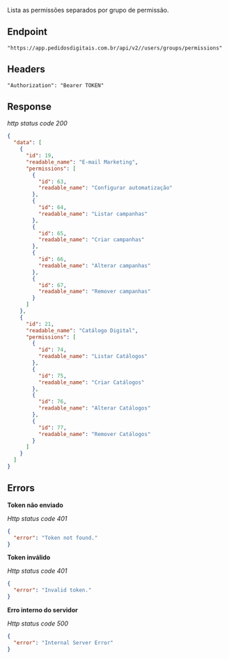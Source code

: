 Lista as permissões separados por grupo de permissão.

## Endpoint

```
"https://app.pedidosdigitais.com.br/api/v2//users/groups/permissions"
```

## Headers

```
"Authorization": "Bearer TOKEN"
```

## Response

*http status code 200*

```json
{
  "data": [
    {
      "id": 19,
      "readable_name": "E-mail Marketing",
      "permissions": [
        {
          "id": 63,
          "readable_name": "Configurar automatização"
        },
        {
          "id": 64,
          "readable_name": "Listar campanhas"
        },
        {
          "id": 65,
          "readable_name": "Criar campanhas"
        },
        {
          "id": 66,
          "readable_name": "Alterar campanhas"
        },
        {
          "id": 67,
          "readable_name": "Remover campanhas"
        }
      ]
    },
    {
      "id": 21,
      "readable_name": "Catálogo Digital",
      "permissions": [
        {
          "id": 74,
          "readable_name": "Listar Catálogos"
        },
        {
          "id": 75,
          "readable_name": "Criar Catálogos"
        },
        {
          "id": 76,
          "readable_name": "Alterar Catálogos"
        },
        {
          "id": 77,
          "readable_name": "Remover Catálogos"
        }
      ]
    }
  ]
}
```

## Errors

**Token não enviado**

*Http status code 401*

```json
{
  "error": "Token not found."
}
```

**Token inválido**

*Http status code 401*

```json
{
  "error": "Invalid token."
}
```

**Erro interno do servidor**

*Http status code 500*

```json
{
  "error": "Internal Server Error"
}
```
